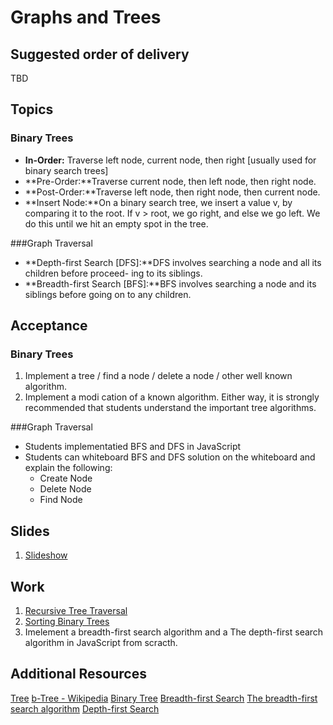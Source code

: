 # Graphs and Trees

## Suggested order of delivery
TBD

## Topics
### Binary Trees
* **In-Order:** Traverse left node, current node, then right [usually used for binary search trees]
* **Pre-Order:**Traverse current node, then left node, then right node.
* **Post-Order:**Traverse left node, then right node, then current node.
* **Insert Node:**On a binary search tree, we insert a value v, by comparing it to the root. If v > root, we go right, and else we go left. We do this until we hit an empty spot in the tree.

###Graph Traversal
* **Depth-first Search [DFS]:**DFS involves searching a node and all its children before proceed- ing to its siblings.
* **Breadth-first Search [BFS]:**BFS involves searching a node and its siblings before going on to any children.

## Acceptance
### Binary Trees
1. Implement a tree / find a node / delete a node / other well known algorithm.
2. Implement a modi cation of a known algorithm.
Either way, it is strongly recommended that students understand the important tree algorithms.

###Graph Traversal
- Students implementatied BFS and DFS in JavaScript
- Students can whiteboard BFS and DFS solution on the whiteboard and explain the following:
  - Create Node
  - Delete Node
  - Find Node

## Slides
1. [Slideshow](https://github.com/DevLeague/slides-Intro-to-OOP/)

## Work
1. [Recursive Tree Traversal](https://github.com/devleague/recursive_tree_traversal)
1. [Sorting Binary Trees](https://github.com/devleague/Sorting-B-Tree)
1. Imelement a breadth-first search algorithm and a The depth-first search algorithm in JavaScript from scracth.

## Additional Resources
[Tree](https://en.wikipedia.org/wiki/Tree_(data_structure))
[b-Tree - Wikipedia](https://en.wikipedia.org/wiki/B-tree)
[Binary Tree](https://en.wikipedia.org/wiki/Binary_tree)
[Breadth-first Search](https://en.wikipedia.org/wiki/Breadth-first_search)
[The breadth-first search algorithm](https://www.khanacademy.org/computing/computer-science/algorithms/breadth-first-search/a/the-breadth-first-search-algorithm)
[Depth-first Search](https://en.wikipedia.org/wiki/Depth-first_search)